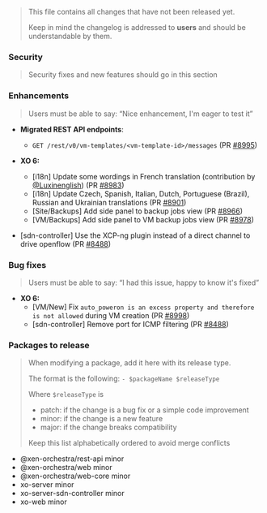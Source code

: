 > This file contains all changes that have not been released yet.
>
> Keep in mind the changelog is addressed to **users** and should be
> understandable by them.

### Security

> Security fixes and new features should go in this section

### Enhancements

> Users must be able to say: “Nice enhancement, I'm eager to test it”

- **Migrated REST API endpoints**:

  - `GET /rest/v0/vm-templates/<vm-template-id>/messages` (PR [#8995](https://github.com/vatesfr/xen-orchestra/pull/8995))

- **XO 6:**
  - [i18n] Update some wordings in French translation (contribution by [@Luxinenglish](https://github.com/Luxinenglish)) (PR [#8983](https://github.com/vatesfr/xen-orchestra/pull/8983))
  - [i18n] Update Czech, Spanish, Italian, Dutch, Portuguese (Brazil), Russian and Ukrainian translations (PR [#8901](https://github.com/vatesfr/xen-orchestra/pull/8901))
  - [Site/Backups] Add side panel to backup jobs view (PR [#8966](https://github.com/vatesfr/xen-orchestra/pull/8966))
  - [VM/Backups] Add side panel to VM backup jobs view (PR [#8978](https://github.com/vatesfr/xen-orchestra/pull/8978))

- [sdn-controller] Use the XCP-ng plugin instead of a direct channel to drive openflow (PR [#8488](https://github.com/vatesfr/xen-orchestra/pull/8488))

### Bug fixes

> Users must be able to say: “I had this issue, happy to know it's fixed”

- **XO 6:**
  - [VM/New] Fix `auto_poweron is an excess property and therefore is not allowed` during VM creation (PR [#8998](https://github.com/vatesfr/xen-orchestra/pull/8998))
  - [sdn-controller] Remove port for ICMP filtering (PR [#8488](https://github.com/vatesfr/xen-orchestra/pull/8488))

### Packages to release

> When modifying a package, add it here with its release type.
>
> The format is the following: `- $packageName $releaseType`
>
> Where `$releaseType` is
>
> - patch: if the change is a bug fix or a simple code improvement
> - minor: if the change is a new feature
> - major: if the change breaks compatibility
>
> Keep this list alphabetically ordered to avoid merge conflicts

<!--packages-start-->

- @xen-orchestra/rest-api minor
- @xen-orchestra/web minor
- @xen-orchestra/web-core minor
- xo-server minor
- xo-server-sdn-controller minor
- xo-web minor

<!--packages-end-->
